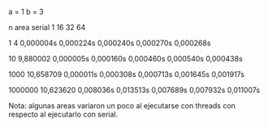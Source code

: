 a = 1
b = 3

n		       area		    serial		  1		    16		    32		     64

1		         4		     0,000004s	     0,000224s	     0,000240s	     0,000270s	     0,000268s

10		9,880002	0,000005s	0,000160s	0,000460s	0,000540s	0,000438s

1000		10,658709	0,000011s	0,000308s	0,000713s	0,001645s	0,001917s

1000000		10,623620	0,008036s	0,013513s	0,007689s	0,007932s	0,011007s

Nota: algunas areas variaron un poco al ejecutarse con threads con respecto al ejecutarlo con serial.
